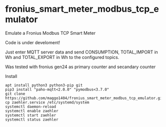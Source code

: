 # fronius_smart_meter_modbus_tcp_emulator
Emulate a Fronius  Modbus TCP Smart Meter 

Code is under develoment!

Just enter MQTT server data and send CONSUMPTION, TOTAL_IMPORT in Wh and TOTAL_EXPORT in Wh to the configured topics.

Was tested with fronius gen24 as primary counter and secandary counter

Install 
```
apt install python3 python3-pip git
pip3 install "paho-mqtt<2.0.0" "pymodbus<3.7.0"
git clone https://github.com/maggo1404/fronius_smart_meter_modbus_tcp_emulator.git
cp zaehler.service /etc/systemd/system
systemctl daemon-reload
systemctl enable zaehler
systemctl start zaehler
systemctl status zaehler
```
